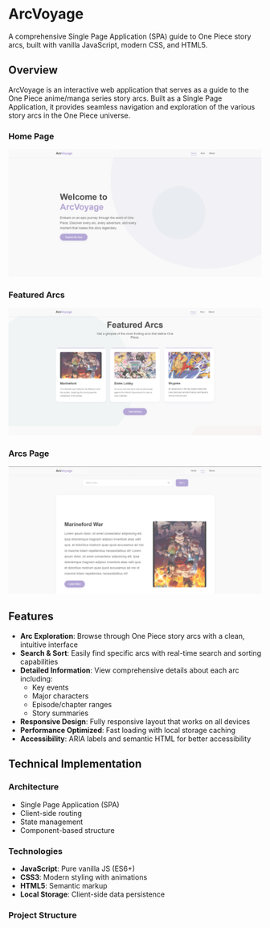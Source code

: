 # ArcVoyage

A comprehensive Single Page Application (SPA) guide to One Piece story arcs, built with vanilla JavaScript, modern CSS, and HTML5.

## Overview

ArcVoyage is an interactive web application that serves as a guide to the One Piece anime/manga series story arcs. Built as a Single Page Application, it provides seamless navigation and exploration of the various story arcs in the One Piece universe.

### Home Page
![Home Page Screenshot](screenshots/home.png)

### Featured Arcs
![Home Page Screenshot](screenshots/feature.png)

### Arcs Page
![Arcs Page Screenshot](screenshots/arcs.png)

## Features

- **Arc Exploration**: Browse through One Piece story arcs with a clean, intuitive interface
- **Search & Sort**: Easily find specific arcs with real-time search and sorting capabilities
- **Detailed Information**: View comprehensive details about each arc including:
  - Key events
  - Major characters
  - Episode/chapter ranges
  - Story summaries
- **Responsive Design**: Fully responsive layout that works on all devices
- **Performance Optimized**: Fast loading with local storage caching
- **Accessibility**: ARIA labels and semantic HTML for better accessibility

## Technical Implementation

### Architecture
- Single Page Application (SPA)
- Client-side routing
- State management
- Component-based structure

### Technologies
- **JavaScript**: Pure vanilla JS (ES6+)
- **CSS3**: Modern styling with animations
- **HTML5**: Semantic markup
- **Local Storage**: Client-side data persistence

### Project Structure
